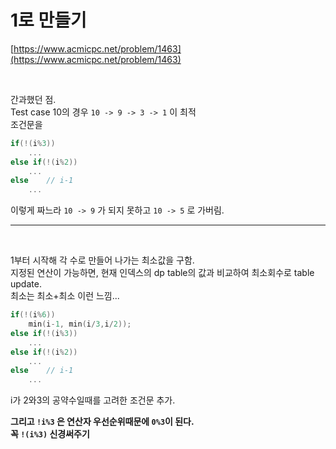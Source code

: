 # 1로 만들기

[https://www.acmicpc.net/problem/1463](https://www.acmicpc.net/problem/1463)

<br/>

간과했던 점.  
Test case 10의 경우 `10 -> 9 -> 3 -> 1` 이 최적  
조건문을

```cpp
if(!(i%3))
    ...
else if(!(i%2))
    ...
else    // i-1
    ...
```

이렇게 짜느라 `10 -> 9` 가 되지 못하고 `10 -> 5` 로 가버림.

---

<br/>   
   
1부터 시작해 각 수로 만들어 나가는 최소값을 구함.   
지정된 연산이 가능하면, 현재 인덱스의 dp table의 값과 비교하여 최소회수로 table update.   
최소는 최소+최소 이런 느낌...

```cpp
if(!(i%6))
    min(i-1, min(i/3,i/2));
else if(!(i%3))
    ...
else if(!(i%2))
    ...
else    // i-1
    ...
```

i가 2와3의 공약수일때를 고려한 조건문 추가.

**그리고 `!i%3` 은 연산자 우선순위때문에 `0%3`이 된다.**  
**꼭 `!(i%3)` 신경써주기**
